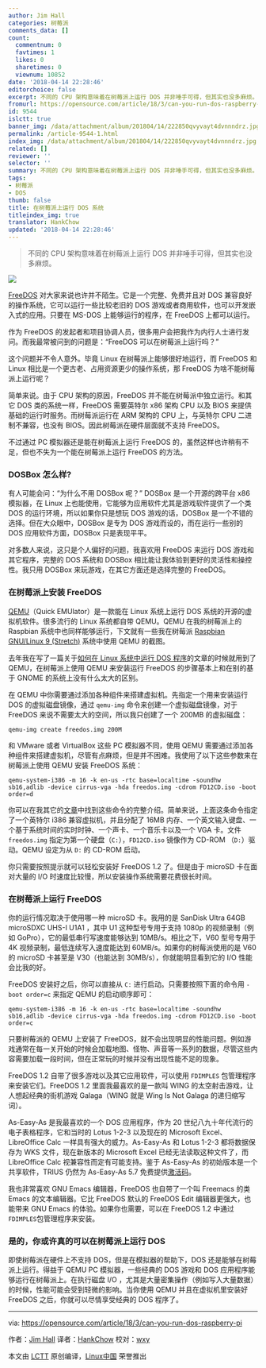 ```yaml
---
author: Jim Hall
categories: 树莓派
comments_data: []
count:
  commentnum: 0
  favtimes: 1
  likes: 0
  sharetimes: 0
  viewnum: 10852
date: '2018-04-14 22:28:46'
editorchoice: false
excerpt: 不同的 CPU 架构意味着在树莓派上运行 DOS 并非唾手可得，但其实也没多麻烦。
fromurl: https://opensource.com/article/18/3/can-you-run-dos-raspberry-pi
id: 9544
islctt: true
banner_img: /data/attachment/album/201804/14/222850qvyvayt4dvnnndrz.jpg
permalink: /article-9544-1.html
index_img: /data/attachment/album/201804/14/222850qvyvayt4dvnnndrz.jpg.thumb.jpg
related: []
reviewer: ''
selector: ''
summary: 不同的 CPU 架构意味着在树莓派上运行 DOS 并非唾手可得，但其实也没多麻烦。
tags:
- 树莓派
- DOS
thumb: false
title: 在树莓派上运行 DOS 系统
titleindex_img: true
translator: HankChow
updated: '2018-04-14 22:28:46'
---
```



> 
> 不同的 CPU 架构意味着在树莓派上运行 DOS 并非唾手可得，但其实也没多麻烦。
> 
> 
> 


![](/data/attachment/album/201804/14/222850qvyvayt4dvnnndrz.jpg)


[FreeDOS](http://www.freedos.org/) 对大家来说也许并不陌生。它是一个完整、免费并且对 DOS 兼容良好的操作系统，它可以运行一些比较老旧的 DOS 游戏或者商用软件，也可以开发嵌入式的应用。只要在 MS-DOS 上能够运行的程序，在 FreeDOS 上都可以运行。


作为 FreeDOS 的发起者和项目协调人员，很多用户会把我作为内行人士进行发问。而我最常被问到的问题是：“FreeDOS 可以在树莓派上运行吗？”


这个问题并不令人意外。毕竟 Linux 在树莓派上能够很好地运行，而 FreeDOS 和 Linux 相比是一个更古老、占用资源更少的操作系统，那 FreeDOS 为啥不能树莓派上运行呢？


简单来说。由于 CPU 架构的原因，FreeDOS 并不能在树莓派中独立运行。和其它 DOS 类的系统一样，FreeDOS 需要英特尔 x86 架构 CPU 以及 BIOS 来提供基础的运行时服务。而树莓派运行在 ARM 架构的 CPU 上，与英特尔 CPU 二进制不兼容，也没有 BIOS。因此树莓派在硬件层面就不支持 FreeDOS。


不过通过 PC 模拟器还是能在树莓派上运行 FreeDOS 的，虽然这样也许稍有不足，但也不失为一个能在树莓派上运行 FreeDOS 的方法。


### DOSBox 怎么样?


有人可能会问：“为什么不用 DOSBox 呢？” DOSBox 是一个开源的跨平台 x86 模拟器，在 Linux 上也能使用，它能够为应用软件尤其是游戏软件提供了一个类 DOS 的运行环境，所以如果你只是想玩 DOS 游戏的话，DOSBox 是一个不错的选择。但在大众眼中，DOSBox 是专为 DOS 游戏而设的，而在运行一些别的 DOS 应用软件方面，DOSBox 只是表现平平。


对多数人来说，这只是个人偏好的问题，我喜欢用 FreeDOS 来运行 DOS 游戏和其它程序，完整的 DOS 系统和 DOSBox 相比能让我体验到更好的灵活性和操控性。我只用 DOSBox 来玩游戏，在其它方面还是选择完整的 FreeDOS。


### 在树莓派上安装 FreeDOS


[QEMU](https://www.qemu.org/)（Quick EMUlator）是一款能在 Linux 系统上运行 DOS 系统的开源的虚拟机软件。很多流行的 Linux 系统都自带 QEMU。QEMU 在我的树莓派上的 Raspbian 系统中也同样能够运行，下文就有一些我在树莓派 [Raspbian GNU/Linux 9 (Stretch)](https://www.raspberrypi.org/downloads/) 系统中使用 QEMU 的截图。


去年我在写了一篇关于[如何在 Linux 系统中运行 DOS 程序](/article-9014-1.html)的文章的时候就用到了 QEMU，在树莓派上使用 QEMU 来安装运行 FreeDOS 的步骤基本上和在别的基于 GNOME 的系统上没有什么太大的区别。


在 QEMU 中你需要通过添加各种组件来搭建虚拟机。先指定一个用来安装运行 DOS 的虚拟磁盘镜像，通过 `qemu-img` 命令来创建一个虚拟磁盘镜像，对于 FreeDOS 来说不需要太大的空间，所以我只创建了一个 200MB 的虚拟磁盘：



```
qemu-img create freedos.img 200M

```

和 VMware 或者 VirtualBox 这些 PC 模拟器不同，使用 QEMU 需要通过添加各种组件来搭建虚拟机，尽管有点麻烦，但是并不困难。我使用了以下这些参数来在树莓派上使用 QEMU 安装 FreeDOS 系统：



```
qemu-system-i386 -m 16 -k en-us -rtc base=localtime -soundhw sb16,adlib -device cirrus-vga -hda freedos.img -cdrom FD12CD.iso -boot order=d

```

你可以在我其它的[文章](/article-9014-1.html)中找到这些命令的完整介绍。简单来说，上面这条命令指定了一个英特尔 i386 兼容虚拟机，并且分配了 16MB 内存、一个英文输入键盘、一个基于系统时间的实时时钟、一个声卡、一个音乐卡以及一个 VGA 卡。文件 `freedos.img` 指定为第一个硬盘（`C:`），`FD12CD.iso` 镜像作为 CD-ROM （`D:`）驱动。QEMU 设定为从 `D:` 的 CD-ROM 启动。


你只需要按照提示就可以轻松安装好 FreeDOS 1.2 了。但是由于 microSD 卡在面对大量的 I/O 时速度比较慢，所以安装操作系统需要花费很长时间。


### 在树莓派上运行 FreeDOS


你的运行情况取决于使用哪一种 microSD 卡。我用的是 SanDisk Ultra 64GB microSDXC UHS-I U1A1 ，其中 U1 这种型号专用于支持 1080p 的视频录制（例如 GoPro），它的最低串行写速度能够达到 10MB/s。相比之下，V60 型号专用于 4K 视频录制，最低连续写入速度能达到 60MB/s。如果你的树莓派使用的是 V60 的 microSD 卡甚至是 V30（也能达到 30MB/s），你就能明显看到它的 I/O 性能会比我的好。


FreeDOS 安装好之后，你可以直接从 `C:` 进行启动。只需要按照下面的命令用 `-boot order=c` 来指定 QEMU 的启动顺序即可：



```
​qemu-system-i386 -m 16 -k en-us -rtc base=localtime -soundhw sb16,adlib -device cirrus-vga -hda freedos.img -cdrom FD12CD.iso -boot order=c​

```

只要树莓派的 QEMU 上安装了 FreeDOS，就不会出现明显的性能问题。例如游戏通常在每一关开始的时候会加载地图、怪物、声音等一系列的数据，尽管这些内容需要加载一段时间，但在正常玩的时候并没有出现性能不足的现象。


FreeDOS 1.2 自带了很多游戏以及其它应用软件，可以使用 `FDIMPLES` 包管理程序来安装它们。FreeDOS 1.2 里面我最喜欢的是一款叫 WING 的太空射击游戏，让人想起经典的街机游戏 Galaga（WING 就是 Wing Is Not Galaga 的递归缩写词）。


As-Easy-As 是我最喜欢的一个 DOS 应用程序，作为 20 世纪八九十年代流行的电子表格程序，它和当时的 Lotus 1-2-3 以及现在的 Microsoft Excel、LibreOffice Calc 一样具有强大的威力。As-Easy-As 和 Lotus 1-2-3 都将数据保存为 WKS 文件，现在新版本的 Microsoft Excel 已经无法读取这种文件了，而 LibreOffice Calc 视兼容性而定有可能支持。鉴于 As-Easy-As 的初始版本是一个共享软件，TRIUS 仍然为 As-Easy-As 5.7 免费提供[激活码](http://www.triusinc.com/forums/viewtoindex_img.php?t=10)。


我也非常喜欢 GNU Emacs 编辑器，FreeDOS 也自带了一个叫 Freemacs 的类 Emacs 的文本编辑器。它比 FreeDOS 默认的 FreeDOS Edit 编辑器更强大，也能带来 GNU Emacs 的体验。如果你也需要，可以在 FreeDOS 1.2 中通过`FDIMPLES`包管理程序来安装。


### 是的，你或许真的可以在树莓派上运行 DOS


即使树莓派在硬件上不支持 DOS，但是在模拟器的帮助下，DOS 还是能够在树莓派上运行。得益于 QEMU PC 模拟器，一些经典的 DOS 游戏和 DOS 应用程序能够运行在树莓派上。在执行磁盘 I/O ，尤其是大量密集操作（例如写入大量数据）的时候，性能可能会受到轻微的影响。当你使用 QEMU 并且在虚拟机里安装好 FreeDOS 之后，你就可以尽情享受经典的 DOS 程序了。




---


via: <https://opensource.com/article/18/3/can-you-run-dos-raspberry-pi>


作者：[Jim Hall](https://opensource.com/users/jim-hall) 译者：[HankChow](https://github.com/HankChow) 校对：[wxy](https://github.com/wxy)


本文由 [LCTT](https://github.com/LCTT/TranslateProject) 原创编译，[Linux中国](https://linux.cn/) 荣誉推出
